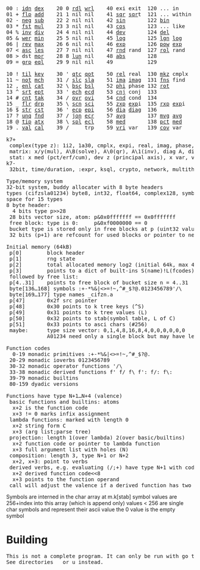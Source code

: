 <pre>00 : <a href="../../blob/master/k.go#L787">idn</a> <a href="../../blob/master/k.go#L478">dex</a>    20 0 <a href="../../blob/master/k.go#L3740">rdl</a> <a href="../../blob/master/k.go#L3744">wrl</a>    40 exi exit  120 ... in       60 <a href="../../blob/master/k.go#L4467">prm</a>  140
01 + <a href="../../blob/master/k.go#L788">flp</a> <a href="../../blob/master/k.go#L2183">add</a>    21 1 nil nil    41 <a href="../../blob/master/k.go#L2013">sqr</a> <a href="../../blob/master/k.go#L2013">sqr</a>t  121 ... within   61      141
02 - <a href="../../blob/master/k.go#L827">neg</a> <a href="../../blob/master/k.go#L2184">sub</a>    22 2 nil nil    42 <a href="../../blob/master/k.go#L2016">sin</a>       122 <a href="../../blob/master/k.go#L3989">bin</a>          62      142
03 * <a href="../../blob/master/k.go#L830">fst</a> <a href="../../blob/master/k.go#L2185">mul</a>    23 3 nil nil    43 <a href="../../blob/master/k.go#L2019">cos</a>       123 ... like     63      143
04 % <a href="../../blob/master/k.go#L868">inv</a> <a href="../../blob/master/k.go#L2186">div</a>    24 4 nil nil    44 <a href="../../blob/master/k.go#L5039">dev</a>       124 <a href="../../blob/master/k.go#L4434">del</a>          64      144
05 & <a href="../../blob/master/k.go#L871">wer</a> <a href="../../blob/master/k.go#L2187">min</a>    25 5 nil nil    45 <a href="../../blob/master/k.go#L2030">log</a>       125 <a href="../../blob/master/k.go#L2192">lgn</a> <a href="../../blob/master/k.go#L2030">log</a>      65      145
06 | <a href="../../blob/master/k.go#L897">rev</a> <a href="../../blob/master/k.go#L2188">max</a>    26 6 nil nil    46 <a href="../../blob/master/k.go#L2033">exp</a>       126 <a href="../../blob/master/k.go#L2195">pow</a> <a href="../../blob/master/k.go#L2033">exp</a>      66      146
07 < <a href="../../blob/master/k.go#L928">asc</a> <a href="../../blob/master/k.go#L2189">les</a>    27 7 nil nil    47 <a href="../../blob/master/k.go#L4559">rnd</a> rand  127 <a href="../../blob/master/k.go#L4504">rol</a> rand     67      147
08 > dst <a href="../../blob/master/k.go#L2190">mor</a>    28 8 <a href="../../blob/master/k.go#L3750">lun</a> nil    48 <a href="../../blob/master/k.go#L2022">abs</a>       128              68      148
09 = <a href="../../blob/master/k.go#L971">grp</a> <a href="../../blob/master/k.go#L2191">eql</a>    29 9 nil nil    49           129             69      149
                                                                          
10 ! <a href="../../blob/master/k.go#L1000">til</a> <a href="../../blob/master/k.go#L2236">key</a>    30 ' <a href="../../blob/master/k.go#L3288">qtc</a> <a href="../../blob/master/k.go#L3285">qot</a>    50 <a href="../../blob/master/k.go#L2036">rel</a> real  130 <a href="../../blob/master/k.go#L4962">mkz</a> cmplx    70      150
11 ~ <a href="../../blob/master/k.go#L1094">not</a> <a href="../../blob/master/k.go#L2270">mch</a>    31 / <a href="../../blob/master/k.go#L3289">slc</a> <a href="../../blob/master/k.go#L3286">sla</a>    51 <a href="../../blob/master/k.go#L2037">ima</a> <a href="../../blob/master/k.go#L2037">ima</a>g  131 <a href="../../blob/master/k.go#L2821">fns</a> find     71      151
12 , <a href="../../blob/master/k.go#L1113">enl</a> <a href="../../blob/master/k.go#L2320">cat</a>    32 \ <a href="../../blob/master/k.go#L3290">bsc</a> <a href="../../blob/master/k.go#L3287">bsl</a>    52 <a href="../../blob/master/k.go#L2038">phi</a> phase 132 <a href="../../blob/master/k.go#L2559">rot</a>          72      152
13 ^ <a href="../../blob/master/k.go#L1131">srt</a> <a href="../../blob/master/k.go#L2456">ept</a>    33 ' <a href="../../blob/master/k.go#L3297">ech</a> <a href="../../blob/master/k.go#L3323">ecd</a>    53 <a href="../../blob/master/k.go#L2066">cnj</a> conj  133              73      153
14 # <a href="../../blob/master/k.go#L1132">cnt</a> <a href="../../blob/master/k.go#L2486">tak</a>    34 / <a href="../../blob/master/k.go#L3448">ovr</a> <a href="../../blob/master/k.go#L3590">ovi</a>    54 <a href="../../blob/master/k.go#L4796">cnd</a> cond  134              74      154
15 _ <a href="../../blob/master/k.go#L1140">flr</a> <a href="../../blob/master/k.go#L2560">drp</a>    35 \ <a href="../../blob/master/k.go#L3509">scn</a> <a href="../../blob/master/k.go#L3623">sci</a>    55 <a href="../../blob/master/k.go#L2124">zxp</a> <a href="../../blob/master/k.go#L2033">exp</a>i  135 <a href="../../blob/master/k.go#L2087">rxp</a> <a href="../../blob/master/k.go#L2033">exp</a>i     75      155
16 $ <a href="../../blob/master/k.go#L1165">str</a> <a href="../../blob/master/k.go#L2676">cst</a>    36 ' <a href="../../blob/master/k.go#L3343">ecp</a> <a href="../../blob/master/k.go#L3400">epi</a>    56 <a href="../../blob/master/k.go#L1069">dia</a> <a href="../../blob/master/k.go#L1069">dia</a>g  136              76      156
17 ? <a href="../../blob/master/k.go#L1242">unq</a> <a href="../../blob/master/k.go#L2782">fnd</a>    37 / <a href="../../blob/master/k.go#L3883">jon</a> <a href="../../blob/master/k.go#L3420">ecr</a>    57 <a href="../../blob/master/k.go#L5134">avg</a>       137 <a href="../../blob/master/k.go#L5165">mvg</a> <a href="../../blob/master/k.go#L5134">avg</a>      77      157
18 @ <a href="../../blob/master/k.go#L1274">tip</a> <a href="../../blob/master/k.go#L2853">atx</a>    38 \ <a href="../../blob/master/k.go#L3850">spl</a> <a href="../../blob/master/k.go#L3434">ecl</a>    58 <a href="../../blob/master/k.go#L5270">med</a>       138 <a href="../../blob/master/k.go#L5282">pct</a> <a href="../../blob/master/k.go#L5270">med</a>      78      158
19 . <a href="../../blob/master/k.go#L1285">val</a> <a href="../../blob/master/k.go#L3141">cal</a>    39 /     trp    59 <a href="../../blob/master/k.go#L5065">vri</a> var   139 <a href="../../blob/master/k.go#L5086">cov</a> var      79      15

k7+
 complex(type z): 1i2, 1a30, cmplx, expi, real, imag, phase, conj, rand 3i(binormal)
 matrix: x/y(mul), A\B(solve), A\0(qr), A\1(inv), diag A, diag v, norm, cond
 stat: x med (pct/erf/cum), dev z (principal axis), x var, var z (cov), x avg (cum/win/exp)
k7-
 32bit, time/duration, :expr, ksql, crypto, network, multithread
 
Type/memory system
32-bit system, buddy allocater with 8 byte headers
types (cifzsla01234) byte8, int32, float64, complex128, symbol64, list32, dict64, funcs
space for 15 types
8 byte header:
  4 bits type p>>28
 28 bits vector size, atom: p&0x0fffffff == 0x0fffffff
 free block: type is 0:     p&0xf0000000 == 0
 bucket type is stored only in free blocks at p (uint32 value)
 32 bits (p+1) are refcount for used blocks or pointer to next free

Initial memory (64kB)
 p[0]        block header
 p[1]        rng state
 p[2]        total allocated memory log2 (initial 64k, max 4G) uint32
 p[3]        points to a dict of built-ins S(name)!L(fcodes)
 followed by free list:
 p[4..31]    points to free block of bucket size n = 4..31
 byte[136…168] symbols :+-*%&|<>=!~,^#_$?@.0123456789'/\
 byte[169…177] type names _cifzn.a
 p[47]       0x2f src pointer
 p[48]       0x30 points to k tree keys (^S)
 p[49]       0x31 points to k tree values (L)
 p[50]       0x32 points to stab(symbol table, L of C)
 p[51]       0x33 points to asci chars (#256)
 maybe:      type size vector: 0,1,4,8,16,8,4,0,0,0,0,0,0
             A01234 need only a single block but may have length>0

Function codes
  0-19 monadic primitives :+-*%&|<>=!~,^#_$?@.
 20-29 monadic ioverbs 0123456789
 30-32 monadic operator functions '/\
 33-38 monadic derived functions f' f/ f\ f': f/: f\:
 39-79 monadic builtins
 80-159 dyadic versions

Functions have type N+1…N+4 (valence)
 basic functions and builtins: atoms
  x+2 is the function code
  x+3 != 0 marks infix assignment
 lambda functions: marked with length 0
  x+2 string form C
  x+3 (arg list;parse tree)
 projection: length 1(over lambda) 2(over basic/builtins)
  x+2 function code or pointer to lambda function
  x+3 full argument list with holes (N)
 composition: length 3, type N+1 or N+2
  x+2, x+3: point to verbs
 derived verbs, e.g. evaluating (/;+) have type N+1 with code > 256
  x+2 derived function code<<8
  x+3 points to the function operand
 call will adjust the valence if a derived function has two arguments
</pre>

Symbols are interned in the char array at m.k[stab]
 symbol values are 256+index into this array (which is append only)
 values < 256 are single char symbols and represent their ascii value
 the 0 value is the empty symbol

# Building
<pre>
This is not a complete program. It can only be run with go test.
See directories _ or u instead.
</pre>
